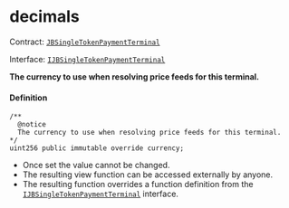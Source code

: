 # decimals

Contract: [`JBSingleTokenPaymentTerminal`](/v4/deprecated/v2/contracts/or-payment-terminals/or-abstract/jbsingletokenpaymentterminal/README.md)​‌

Interface: [`IJBSingleTokenPaymentTerminal`](/v4/deprecated/v2/interfaces/ijbsingletokenpaymentterminal.md)

**The currency to use when resolving price feeds for this terminal.**

#### Definition

```
/**
  @notice
  The currency to use when resolving price feeds for this terminal.
*/
uint256 public immutable override currency;
```

* Once set the value cannot be changed.
* The resulting view function can be accessed externally by anyone.
* The resulting function overrides a function definition from the [`IJBSingleTokenPaymentTerminal`](/v4/deprecated/v2/interfaces/ijbsingletokenpaymentterminal.md) interface.
